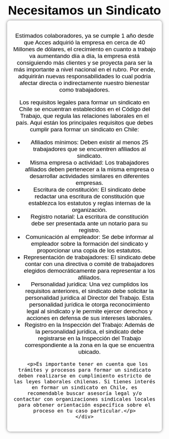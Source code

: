 <!DOCTYPE html>
<html>
<head>
  <title>Necesitamos un Sindicato</title>
  <style>
    body {
      background-image: url('https://lh3.googleusercontent.com/p/AF1QipOe3ZOvEGYpL0ZrsytU6etxEakC6nXMvoI2GN1C=s1360-w1360-h1020');
      background-size: cover;
      background-position: center;
      font-family: Arial, sans-serif;
      text-align: center;
    }

    #clock-container {
      display: inline-block;
      padding: 10px;
      background-color: rgba(0, 0, 0, 0.7);
      border-radius: 10px;
      box-shadow: 0 0 10px rgba(0, 0, 0, 0.5);
    }

    #clock {
      font-size: 3rem;
      color: white;
    }

    #title {
      font-size: 2.5rem;
      font-weight: bold;
      margin-bottom: 10px;
      color: black;
    }

    #content-container {
      max-width: 800px;
      margin: 0 auto;
      padding: 20px;
      background-color: rgba(255, 255, 255, 0.7);
      border-radius: 10px;
      box-shadow: 0 0 10px rgba(0, 0, 0, 0.5);
    }

    #content {
      font-size: 1.2rem;
      margin-top: 10px;
      color: black;
    }
  </style>
</head>
<body>
  <div id="clock-container">
    <div id="clock"></div>
  </div>
  <h1 id="title">Necesitamos un Sindicato</h1>

  <div id="content-container">
    <div id="content">
      <p>Estimados colaboradores, ya se cumple 1 año desde que Acces adquirió la empresa en cerca de 40 Millones de dólares, el crecimiento en cuanto a trabajo va aumentando día a día, la empresa está consiguiendo más clientes y se proyecta para ser la más importante a nivel nacional en el rubro. Por ende, adquirirán nuevas responsabilidades lo cual podría afectar directa o indirectamente nuestro bienestar como trabajadores.</p>
    <p>Los requisitos legales para formar un sindicato en Chile se encuentran establecidos en el Código del Trabajo, que regula las relaciones laborales en el país. Aquí están los principales requisitos que debes cumplir para formar un sindicato en Chile:</p>
      <ul>
        <li>Afiliados mínimos: Deben existir al menos 25 trabajadores que se encuentren afiliados al sindicato.</li>
        <li>Misma empresa o actividad: Los trabajadores afiliados deben pertenecer a la misma empresa o desarrollar actividades similares en diferentes empresas.</li>
        <li>Escritura de constitución: El sindicato debe redactar una escritura de constitución que establezca los estatutos y reglas internas de la organización.</li>
        <li>Registro notarial: La escritura de constitución debe ser presentada ante un notario para su registro.</li>
        <li>Comunicación al empleador: Se debe informar al empleador sobre la formación del sindicato y proporcionar una copia de los estatutos.</li>
        <li>Representación de trabajadores: El sindicato debe contar con una directiva o comité de trabajadores elegidos democráticamente para representar a los afiliados.</li>
        <li>Personalidad jurídica: Una vez cumplidos los requisitos anteriores, el sindicato debe solicitar la personalidad jurídica al Director del Trabajo. Esta personalidad jurídica le otorga reconocimiento legal al sindicato y le permite ejercer derechos y acciones en defensa de sus intereses laborales.</li>
        <li>Registro en la Inspección del Trabajo: Además de la personalidad jurídica, el sindicato debe registrarse en la Inspección del Trabajo correspondiente a la zona en la que se encuentra ubicado.</li>
      </ul>

      <p>Es importante tener en cuenta que los trámites y procesos para formar un sindicato deben realizarse en cumplimiento estricto de las leyes laborales chilenas. Si tienes interés en formar un sindicato en Chile, es recomendable buscar asesoría legal y/o contactar con organizaciones sindicales locales para obtener orientación específica sobre el proceso en tu caso particular.</p>
    </div>
  </div>

  <script>
    /* ... Función updateTime() ... */
  </script>
</body>
</html>
 </div>
  </div>

  <script>
    function updateTime() {
      const now = new Date();
      const options = {
        hour: 'numeric',
        minute: 'numeric',
        second: 'numeric',
        hour12: false,
      };
      const santiagoTimeZone = 'America/Santiago';
      const santiagoTime = now.toLocaleString('es-CL', options);

      document.getElementById('clock').textContent = santiagoTime;
    }

    setInterval(updateTime, 1000);
  </script>
</body>
</html>

